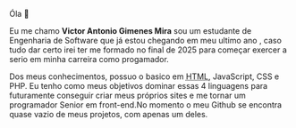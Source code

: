 Óla &#x1F44B; 
<p>Eu me chamo <strong> Victor Antonio Gimenes Mira</strong> sou um estudante de Engenharia de Software que já estou chegando em meu ultimo ano
, caso tudo dar certo irei ter me formado no final de 2025 para começar exercer a serio
em minha carreira como progamador.</p>
<p>Dos meus conhecimentos, possuo o basico em <abbr title="hypertext markup language">HTML</abbr>, JavaScript, CSS e PHP. 
Eu tenho como meus objetivos dominar essas 4 linguagens para futuramente conseguir criar meus próprios sites e me tornar um 
programador Senior em front-end.No momento o meu Github se encontra quase vazio de meus projetos, com apenas um deles.</p>

